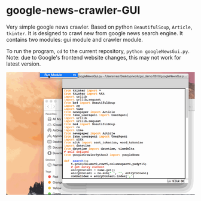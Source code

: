 # google-news-crawler-GUI
Very simple google news crawler. Based on python `BeautifulSoup`, `Article`, `tkinter`. It is designed to crawl new from google news search engine.  It contains two modules: gui module and crawler module.

To run the program, `cd` to the current repository, `python googleNewsGui.py`. Note: due to Google's frontend website changes, this may not work for latest version.

![Alt text](https://github.com/hailiangwangutd/google-news-crawler-gui/blob/master/googleNewsDemo.gif)
